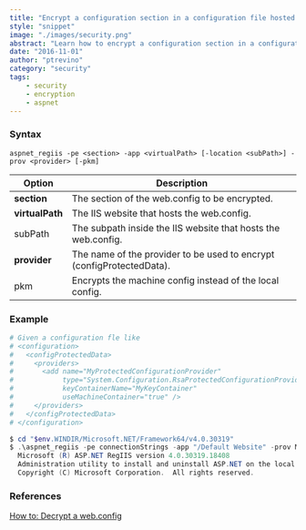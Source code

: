 ```yaml
---
title: "Encrypt a configuration section in a configuration file hosted in IIS"
style: "snippet"
image: "./images/security.png"
abstract: "Learn how to encrypt a configuration section in a configuration file hosted in IIS"
date: "2016-11-01"
author: "ptrevino"
category: "security"
tags:
    - security
    - encryption
    - aspnet
---
```


<!-- start:abstract -->

### Syntax

```
aspnet_regiis -pe <section> -app <virtualPath> [-location <subPath>] -prov <provider> [-pkm]
```

| Option          | Description                                                           |
| --------------- | --------------------------------------------------------------------- |
| **section**     | The section of the web.config to be encrypted.                        |
| **virtualPath** | The IIS website that hosts the web.config.                            |
| subPath         | The subpath inside the IIS website that hosts the web.config.         |
| **provider**    | The name of the provider to be used to encrypt (configProtectedData). |
| pkm             | Encrypts the machine config instead of the local config.              |

<!-- end:abstract -->

### Example

```powershell
# Given a configuration fle like
# <configuration>
#   <configProtectedData>
#     <providers>
#       <add name="MyProtectedConfigurationProvider" 
#            type="System.Configuration.RsaProtectedConfigurationProvider, ..." 
#            keyContainerName="MyKeyContainer" 
#            useMachineContainer="true" />
#     </providers>
#   </configProtectedData>
# </configuration>

$ cd "$env.WINDIR/Microsoft.NET/Framework64/v4.0.30319"
$ .\aspnet_regiis -pe connectionStrings -app "/Default Website" -prov MyProtectedConfigurationProvider
  Microsoft (R) ASP.NET RegIIS version 4.0.30319.18408
  Administration utility to install and uninstall ASP.NET on the local machine.
  Copyright (C) Microsoft Corporation.  All rights reserved.


```

### References
[How to: Decrypt a web.config](https://msdn.microsoft.com/en-us/library/bb986792.aspx)
